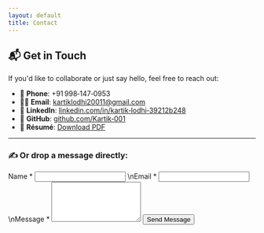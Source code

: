 ```yaml
---
layout: default
title: Contact
---
```


## 📬 Get in Touch

If you'd like to collaborate or just say hello, feel free to reach out:

- 📱 **Phone**: +91 998‑147‑0953  
- 🧑‍💻 **Email**: [kartiklodhi20011@gmail.com](mailto:kartiklodhi20011@gmail.com)  
- 💼 **LinkedIn**: [linkedin.com/in/kartik‑lodhi‑39212b248](https://www.linkedin.com/in/kartik-lodhi-39212b248/)  
- 🧠 **GitHub**: [github.com/Kartik‑001](https://github.com/Kartik-001)
- 📄 **Résumé**: [Download PDF](https://github.com/Kartik-001/Kartik-001.github.io/raw/main/Kartik_Lodhi_Resume.pdf)

---

### ✍️ Or drop a message directly:

<form action="https://formspree.io/f/mgvzlykj" method="POST" class="contact-form">
  <label>Name *</label>
  <input type="text" name="name" required>
  <label>\nEmail *</label>
  <input type="email" name="email" required>
  <label>\nMessage *</label>
  <textarea name="message" rows="5" required></textarea>
  <button type="submit">Send Message</button>
</form>
